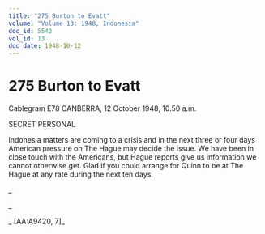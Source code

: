 ```yaml
---
title: "275 Burton to Evatt"
volume: "Volume 13: 1948, Indonesia"
doc_id: 5542
vol_id: 13
doc_date: 1948-10-12
---
```


# 275 Burton to Evatt

Cablegram E78 CANBERRA, 12 October 1948, 10.50 a.m.

SECRET PERSONAL

Indonesia matters are coming to a crisis and in the next three or four days American pressure on The Hague may decide the issue. We have been in close touch with the Americans, but Hague reports give us information we cannot otherwise get. Glad if you could arrange for Quinn to be at The Hague at any rate during the next ten days.

_

_

_ [AA:A9420, 7]_
